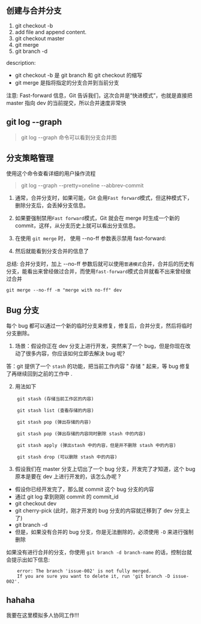 ## 创建与合并分支

1. git checkout -b <branch-name>
2. add file and append content.
3. git checkout master
4. git merge <branch-name>
5. git branch -d <branch-name>

description:

- git checkout -b 是 git branch 和 git checkout 的缩写
- git merge 是指将指定的分支合并到当前分支

注意: Fast-forward 信息，Git 告诉我们，这次合并是“快进模式”，也就是直接把 master 指向 dev 的当前提交，所以合并速度非常快

## git log --graph

> git log --graph 命令可以看到分支合并图

## 分支策略管理

使用这个命令查看详细的用户操作流程

> git log --graph --pretty=oneline --abbrev-commit

1. 通常，合并分支时，如果可能，Git 会用`Fast forward`模式，但这种模式下，删除分支后，会丢掉分支信息。

2. 如果要强制禁用`Fast forward`模式，Git 就会在 merge 时生成一个新的 commit，这样，从分支历史上就可以看出分支信息。

3. 在使用 `git merge` 时， 使用 --no-ff 参数表示禁用 fast-forward:

4. 然后就能看到分支合并的信息了

总结: 合并分支时，加上 --no-ff 参数后就可以使用`普通模式`合并，合并后的历史有分支，能看出来曾经做过合并，而使用`fast-forward`模式合并就看不出来曾经做过合并

`git merge --no-ff -m "merge with no-ff" dev`

## Bug 分支

每个 bug 都可以通过一个新的临时分支来修复，修复后，合并分支，然后将临时分支删除。

1. 场景：假设你正在 dev 分支上进行开发，突然来了一个 bug，但是你现在改动了很多内容，你应该如何立即去解决 bug 呢?

答：git 提供了一个 `stash` 的功能，把当前工作内容 " 存储 " 起来，等 bug 修复了再继续回到之前的工作中 .

2. 用法如下

```
	git stash (存储当前工作区的内容)

	git stash list (查看存储的内容)

	git stash pop (弹出存储的内容)

	git stash pop (弹出存储的内容同时删除 stash 中的内容)

	git stash apply (弹出stash 中的内容，但是并不删除 stash 中的内容)

	git stash drop (可以删除 stash 中的内容)

```

3. 假设我们在 master 分支上切出了一个 bug 分支，开发完了才知道，这个 bug 原本是要在 dev 上进行开发的，该怎么办呢 ?

- 假设你已经开发完了，那么就 commit 这个 bug 分支的内容
- 通过 git log 拿到刚刚 commit 的 commit_id
- git checkout dev
- git cherry-pick <commit-id> (此时，刚才开发的 bug 分支的内容就迁移到了 dev 分支上了)
- git branch -d <bug-branch>
- 但是，如果没有合并的 bug 分支，你是无法删除的，必须使用 `-D` 来进行强制删除

如果没有进行合并的分支，你使用 `git branch -d branch-name` 的话，控制台就会提示出如下信息:

```
	error: The branch 'issue-002' is not fully merged.
	If you are sure you want to delete it, run 'git branch -D issue-002'.
```


## hahaha
 
我要在这里模拟多人协同工作!!!
